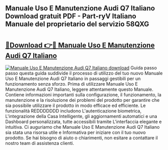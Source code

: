 ## Manuale Uso E Manutenzione Audi Q7 Italiano Download gratuit PDF - Part-ryV Italiano Manuale del proprietario del servizio 58QXG

# <h2><a href="http://dfbpmz.blite.top/?on=Manuale+Uso+E+Manutenzione+Audi+Q7+Italiano">🔗Download 👉🔴 Manuale Uso E Manutenzione Audi Q7 Italiano</a></h2>

[![Manuale Uso E Manutenzione Audi Q7 Italiano download](https://i.imgur.com/lujVjoI.png)](http://dfbpmz.blite.top/?on=Manuale+Uso+E+Manutenzione+Audi+Q7+Italiano)
Guida passo passo questa guida suddivide il processo di utilizzo del tuo nuovo Manuale Uso E Manutenzione Audi Q7 Italiano in passaggi gestibili per un funzionamento senza sforzo. Prima di utilizzare Manuale Uso E Manutenzione Audi Q7 Italiano, leggere attentamente questo Manuale. Contiene informazioni importanti sulla configurazione, il funzionamento, la manutenzione e la risoluzione dei problemi del prodotto per garantire che sia possibile utilizzare il prodotto in modo efficace ed efficiente. Le funzionalità REDDDDDDD includono L'autenticazione biometrica, L'integrazione della Casa Intelligente, gli aggiornamenti automatici e una Dashboard personalizzata, tutte accessibili tramite L'interfaccia elegante e intuitiva. Ci auguriamo che Manuale Uso E Manutenzione Audi Q7 Italiano sia stata una risorsa utile e Informativa per iniziare con il tuo nuovo prodotto. Se hai bisogno di aiuto o chiarimenti, non esitare a contattare il nostro team di assistenza clienti.
